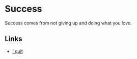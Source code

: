# Success
Success comes from not giving up and doing what you love.

## Links
- [I quit](http://dariusforoux.com/i-quit/)